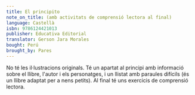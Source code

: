 ```yaml
---
title: El principito
note_on_title: (amb activitats de comprensió lectora al final)
language: Castellà
isbn: 9786124421013
publisher: Educativa Editorial
translator: Gerson Jara Morales
bought: Perú
brought_by: Pares
---
```


No té les il·lustracions originals. Té un apartat al principi amb informació sobre el llibre, l'autor i els personatges, i un llistat amb paraules difícils (és un llibre adaptat per a nens petits). Al final té uns exercicis de comprensió lectora.
